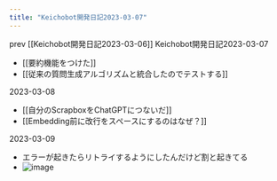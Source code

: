 ```yaml
---
title: "Keichobot開発日記2023-03-07"
---
```


prev [[Keichobot開発日記2023-03-06]]
Keichobot開発日記2023-03-07
- [[要約機能をつけた]]
- [[従来の質問生成アルゴリズムと統合したのでテストする]]

2023-03-08
- [[自分のScrapboxをChatGPTにつないだ]]
- [[Embedding前に改行をスペースにするのはなぜ？]]

2023-03-09
- エラーが起きたらリトライするようにしたんだけど割と起きてる
- ![image](https://gyazo.com/45fc2ec54d99217740da0793aa572bb7/thumb/1000)

